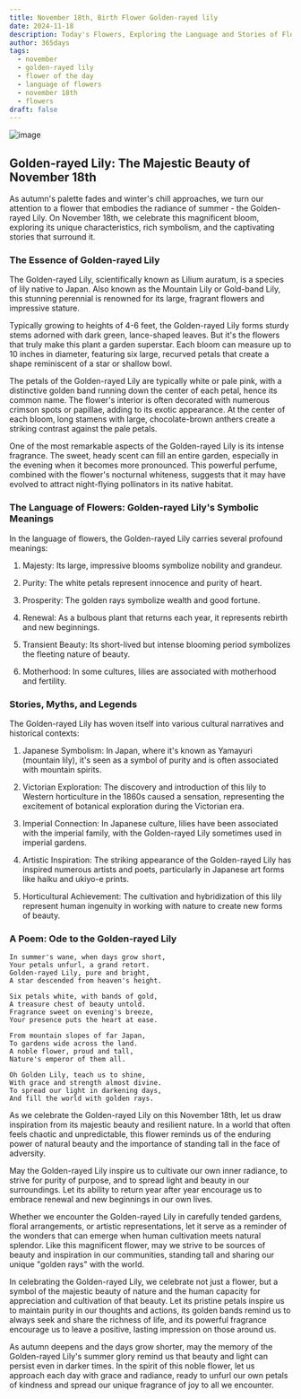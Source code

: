 ```yaml
---
title: November 18th, Birth Flower Golden-rayed lily
date: 2024-11-18
description: Today's Flowers, Exploring the Language and Stories of Flowers Golden-rayed lily
author: 365days
tags:
  - november
  - golden-rayed lily
  - flower of the day
  - language of flowers
  - november 18th
  - flowers
draft: false
---
```



![image](https://cdn.pixabay.com/photo/2020/07/26/18/19/flowers-5440298_1280.jpg#center)

## Golden-rayed Lily: The Majestic Beauty of November 18th

As autumn's palette fades and winter's chill approaches, we turn our attention to a flower that embodies the radiance of summer - the Golden-rayed Lily. On November 18th, we celebrate this magnificent bloom, exploring its unique characteristics, rich symbolism, and the captivating stories that surround it.

### The Essence of Golden-rayed Lily

The Golden-rayed Lily, scientifically known as Lilium auratum, is a species of lily native to Japan. Also known as the Mountain Lily or Gold-band Lily, this stunning perennial is renowned for its large, fragrant flowers and impressive stature.

Typically growing to heights of 4-6 feet, the Golden-rayed Lily forms sturdy stems adorned with dark green, lance-shaped leaves. But it's the flowers that truly make this plant a garden superstar. Each bloom can measure up to 10 inches in diameter, featuring six large, recurved petals that create a shape reminiscent of a star or shallow bowl.

The petals of the Golden-rayed Lily are typically white or pale pink, with a distinctive golden band running down the center of each petal, hence its common name. The flower's interior is often decorated with numerous crimson spots or papillae, adding to its exotic appearance. At the center of each bloom, long stamens with large, chocolate-brown anthers create a striking contrast against the pale petals.

One of the most remarkable aspects of the Golden-rayed Lily is its intense fragrance. The sweet, heady scent can fill an entire garden, especially in the evening when it becomes more pronounced. This powerful perfume, combined with the flower's nocturnal whiteness, suggests that it may have evolved to attract night-flying pollinators in its native habitat.

### The Language of Flowers: Golden-rayed Lily's Symbolic Meanings

In the language of flowers, the Golden-rayed Lily carries several profound meanings:

1. Majesty: Its large, impressive blooms symbolize nobility and grandeur.

2. Purity: The white petals represent innocence and purity of heart.

3. Prosperity: The golden rays symbolize wealth and good fortune.

4. Renewal: As a bulbous plant that returns each year, it represents rebirth and new beginnings.

5. Transient Beauty: Its short-lived but intense blooming period symbolizes the fleeting nature of beauty.

6. Motherhood: In some cultures, lilies are associated with motherhood and fertility.

### Stories, Myths, and Legends

The Golden-rayed Lily has woven itself into various cultural narratives and historical contexts:

1. Japanese Symbolism: In Japan, where it's known as Yamayuri (mountain lily), it's seen as a symbol of purity and is often associated with mountain spirits.

2. Victorian Exploration: The discovery and introduction of this lily to Western horticulture in the 1860s caused a sensation, representing the excitement of botanical exploration during the Victorian era.

3. Imperial Connection: In Japanese culture, lilies have been associated with the imperial family, with the Golden-rayed Lily sometimes used in imperial gardens.

4. Artistic Inspiration: The striking appearance of the Golden-rayed Lily has inspired numerous artists and poets, particularly in Japanese art forms like haiku and ukiyo-e prints.

5. Horticultural Achievement: The cultivation and hybridization of this lily represent human ingenuity in working with nature to create new forms of beauty.

### A Poem: Ode to the Golden-rayed Lily

	In summer's wane, when days grow short,
	Your petals unfurl, a grand retort.
	Golden-rayed Lily, pure and bright,
	A star descended from heaven's height.
	
	Six petals white, with bands of gold,
	A treasure chest of beauty untold.
	Fragrance sweet on evening's breeze,
	Your presence puts the heart at ease.
	
	From mountain slopes of far Japan,
	To gardens wide across the land.
	A noble flower, proud and tall,
	Nature's emperor of them all.
	
	Oh Golden Lily, teach us to shine,
	With grace and strength almost divine.
	To spread our light in darkening days,
	And fill the world with golden rays.

As we celebrate the Golden-rayed Lily on this November 18th, let us draw inspiration from its majestic beauty and resilient nature. In a world that often feels chaotic and unpredictable, this flower reminds us of the enduring power of natural beauty and the importance of standing tall in the face of adversity.

May the Golden-rayed Lily inspire us to cultivate our own inner radiance, to strive for purity of purpose, and to spread light and beauty in our surroundings. Let its ability to return year after year encourage us to embrace renewal and new beginnings in our own lives.

Whether we encounter the Golden-rayed Lily in carefully tended gardens, floral arrangements, or artistic representations, let it serve as a reminder of the wonders that can emerge when human cultivation meets natural splendor. Like this magnificent flower, may we strive to be sources of beauty and inspiration in our communities, standing tall and sharing our unique "golden rays" with the world.

In celebrating the Golden-rayed Lily, we celebrate not just a flower, but a symbol of the majestic beauty of nature and the human capacity for appreciation and cultivation of that beauty. Let its pristine petals inspire us to maintain purity in our thoughts and actions, its golden bands remind us to always seek and share the richness of life, and its powerful fragrance encourage us to leave a positive, lasting impression on those around us.

As autumn deepens and the days grow shorter, may the memory of the Golden-rayed Lily's summer glory remind us that beauty and light can persist even in darker times. In the spirit of this noble flower, let us approach each day with grace and radiance, ready to unfurl our own petals of kindness and spread our unique fragrance of joy to all we encounter.